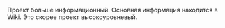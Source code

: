 Проект больше информационный. Основная информация находится в Wiki. Это скорее проект высокоуровневый.

